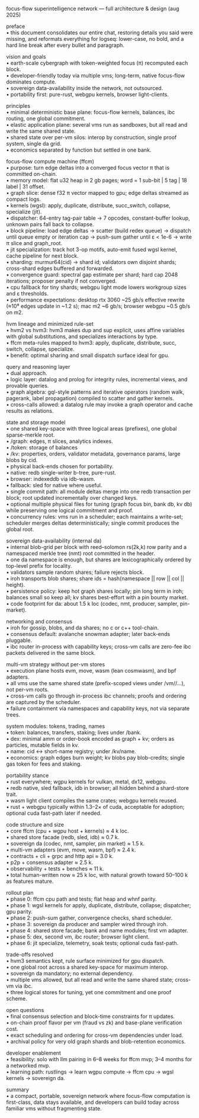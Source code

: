 focus-flow superintelligence network — full architecture & design (aug 2025)

preface\
• this document consolidates our entire chat, restoring details you said were missing, and reformats everything for logseq: lower-case, no bold, and a hard line break after every bullet and paragraph.

vision and goals\
• earth-scale cybergraph with token-weighted focus (π) recomputed each block.\
• developer-friendly today via multiple vms; long-term, native focus-flow dominates compute.\
• sovereign data-availability inside the network, not outsourced.\
• portability first: pure-rust, webgpu kernels, browser light-clients.

principles\
• minimal deterministic base plane: focus-flow kernels, balances, ibc routing, one global commitment.\
• elastic application plane: several vms run as sandboxes, but all read and write the same shared state.\
• shared state over per-vm silos: interop by construction, single proof system, single da grid.\
• economics separated by function but settled in one bank.

focus-flow compute machine (ffcm)\
• purpose: turn edge deltas into a converged focus vector π that is committed on-chain.\
• memory model: flat u32 heap in 2 gb pages; word = 1 sub-bit | 5 tag | 18 label | 31 offset.\
• graph slice: dense f32 π vector mapped to gpu; edge deltas streamed as compact logs.\
• kernels (wgsl): apply, duplicate, distribute, succ\_switch, collapse, specialize (jit).\
• dispatcher: 64-entry tag-pair table → 7 opcodes, constant-buffer lookup, unknown pairs fall back to collapse.\
• block pipeline: load edge deltas → scatter (build redex queue) → dispatch until queue empty or iteration cap → push-sum gather until ε < 1e-6 → write π slice and graph\_root.\
• jit specialization: track hot 3-op motifs, auto-emit fused wgsl kernel, cache pipeline for next block.\
• sharding: murmur64(cid) → shard id; validators own disjoint shards; cross-shard edges buffered and forwarded.\
• convergence guard: spectral gap estimate per shard; hard cap 2048 iterations; proposer penalty if not converged.\
• cpu fallback for tiny shards; webgpu light mode lowers workgroup sizes and ε thresholds.\
• performance expectations: desktop rtx 3060 \~25 gb/s effective rewrite (≈10⁸ edges update in \~1.2 s); mac m2 \~6 gb/s; browser webgpu \~0.5 gb/s on m2.

hvm lineage and minimized rule-set\
• hvm2 vs hvm3: hvm3 makes dup and sup explicit, uses affine variables with global substitutions, and specializes interactions by type.\
• ffcm meta-rules mapped to hvm3: apply, duplicate, distribute, succ, switch, collapse, specialize.\
• benefit: optimal sharing and small dispatch surface ideal for gpu.

query and reasoning layer\
• dual approach.\
• logic layer: datalog and prolog for integrity rules, incremental views, and provable queries.\
• graph algebra: gql-style patterns and iterative operators (random walk, pagerank, label propagation) compiled to scatter and gather kernels.\
• cross-calls allowed: a datalog rule may invoke a graph operator and cache results as relations.

state and storage model\
• one shared key-space with three logical areas (prefixes), one global sparse-merkle root.\
• /graph: edges, π slices, analytics indexes.\
• /token: storage of balances\
• /kv: properties, orders, validator metadata, governance params, large blobs by cid.\
• physical back-ends chosen for portability.\
• native: redb single-writer b-tree, pure-rust.\
• browser: indexeddb via idb-wasm.\
• fallback: sled for native where useful.\
• single commit path: all module deltas merge into one redb transaction per block; root updated incrementally over changed keys.\
• optional multiple physical files for tuning (graph focus bin, bank db, kv db) while preserving one logical commitment and proof.\
• concurrency rules: vms run in a scheduler; each maintains a write-set; scheduler merges deltas deterministically; single commit produces the global root.

sovereign data-availability (internal da)\
• internal blob-grid per block with reed–solomon rs(2k,k) row parity and a namespaced merkle tree (nmt) root committed in the header.\
• one da namespace is enough, but shares are lexicographically ordered by top-level prefix for locality.\
• validators sample random shares; failure rejects block.\
• iroh transports blob shares; share ids = hash(namespace || row || col || height).\
• persistence policy: keep hot graph shares locally; pin long term in iroh; balances small so keep all; kv shares best-effort with a pin bounty market.\
• code footprint for da: about 1.5 k loc (codec, nmt, producer, sampler, pin-market).

networking and consensus\
• iroh for gossip, blobs, and da shares; no c or c++ tool-chain.\
• consensus default: avalanche snowman adapter; later back-ends pluggable.\
• ibc router in-process with capability keys; cross-vm calls are zero-fee ibc packets delivered in the same block.

multi-vm strategy without per-vm stores\
• execution plane hosts evm, move, wasm (lean cosmwasm), and bpf adapters.\
• all vms use the same shared state (prefix-scoped views under /vm//...), not per-vm roots.\
• cross-vm calls go through in-process ibc channels; proofs and ordering are captured by the scheduler.\
• failure containment via namespaces and capability keys, not via separate trees.

system modules: tokens, trading, names\
• token: balances, transfers, staking; lives under /bank.\
• dex: minimal amm or order-book encoded as graph + kv; orders as particles, mutable fields in kv.\
• name: cid ↔ short-name registry; under /kv/name.\
• economics: graph edges burn weight; kv blobs pay blob-credits; single gas token for fees and staking.

portability stance\
• rust everywhere; wgpu kernels for vulkan, metal, dx12, webgpu.\
• redb native, sled fallback, idb in browser; all hidden behind a shard-store trait.\
• wasm light client compiles the same crates; webgpu kernels reused.\
• rust + webgpu typically within 1.3–2× of cuda, acceptable for adoption; optional cuda fast-path later if needed.

code structure and size\
• core ffcm (cpu + wgpu host + kernels) ≈ 4 k loc.\
• shared store facade (redb, sled, idb) ≈ 0.7 k.\
• sovereign da (codec, nmt, sampler, pin market) ≈ 1.5 k.\
• multi-vm adapters (evm, move, wasm, bpf) ≈ 2.4 k.\
• contracts + cli + grpc and http api ≈ 3.0 k.\
• p2p + consensus adapter ≈ 2.5 k.\
• observability + tests + benches ≈ 11 k.\
• total human-written now ≈ 25 k loc, with natural growth toward 50–100 k as features mature.

rollout plan\
• phase 0: ffcm cpu path and tests; flat heap and whnf parity.\
• phase 1: wgsl kernels for apply, duplicate, distribute, collapse; dispatcher; gpu parity.\
• phase 2: push-sum gather, convergence checks, shard scheduler.\
• phase 3: sovereign da producer and sampler wired through iroh.\
• phase 4: shared store facade; bank and name modules; first vm adapter.\
• phase 5: dex, second vm, ibc router; browser light client.\
• phase 6: jit specialize, telemetry, soak tests; optional cuda fast-path.

trade-offs resolved\
• hvm3 semantics kept, rule surface minimized for gpu dispatch.\
• one global root across a shared key-space for maximum interop.\
• sovereign da mandatory; no external dependency.\
• multiple vms allowed, but all read and write the same shared state; cross-vm via ibc.\
• three logical stores for tuning, yet one commitment and one proof scheme.

open questions\
• final consensus selection and block-time constraints for π updates.\
• on-chain proof flavor per vm (fraud vs zk) and base-plane verification cost.\
• exact scheduling and ordering for cross-vm dependencies under load.\
• archival policy for very old graph shards and blob-retention economics.

developer enablement\
• feasibility: solo with llm pairing in 6–8 weeks for ffcm mvp; 3–4 months for a networked mvp.\
• learning path: rustlings → learn wgpu compute → ffcm cpu → wgsl kernels → sovereign da.

summary\
• a compact, portable, sovereign network where focus-flow computation is first-class, data stays available, and developers can build today across familiar vms without fragmenting state.
